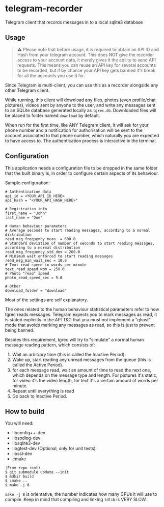 # telegram-recorder
Telegram client that records messages in to a local sqlite3 database

Usage
--
> ⚠️ Please note that before usage, it is required to obtain an API ID and Hash from your telegram account. This does NOT give the recorder access to your account data, it merely gives it the ability to send API requests. This means you can reuse an API key for several accounts to be recorded, but if by chance your API key gets banned it'll break for all the accounts you use it for.

Since Telegram is multi-client, you can use this as a recorder alongside any other Telegram client.

While running, this client will download any files, photos (even profile/chat pictures), videos sent by anyone to the user, and write any messages sent to an SQLite database generated locally as `tgrec.db`. Downloaded files will be placed to folder named `download` by default.

When run for the first time, like ANY Telegram client, it will ask for your phone number and a notification for authorisation will be sent to the account associated to that phone number, which naturally you are expected to have access to. The authentication process is interactive in the terminal.

Configuration
--
This application needs a configuration file to be dropped in the same folder that the built binary is, in order to configure certain aspects of its behaviour.

Sample configuration:
```
# Authentication data
api_id = <YOUR_API_ID_HERE>
api_hash = "<YOUR_API_HASH_HERE>"

# Registration info
first_name = "John"
last_name = "Doe"

# Human behaviour parameters
# Average seconds to start reading messages, according to a normal distribution
read_msg_frequency_mean  = 600.0 
# Standard deviation of number of seconds to start reading messages, according to a normal distribution
read_msg_frequency_std_dev = 200.0
# Minimum wait enforced to start reading messages
read_msg_min_wait_sec = 10.0
# Text read speed in words per minute
text_read_speed_wpm = 250.0
# Photo "read" speed
photo_read_speed_sec = 5.0

# Other
download_folder = "download"
```

Most of the settings are self explanatory.

The ones related to the human behaviour statistical parameters refer to how tgrec reads messages. Telegram expects you to mark messages as read, it is stated explicitly in the API T&C that you must not implement a "ghost" mode that avoids marking any messages as read, so this is just to prevent being banned.

Besides this requirement, tgrec will try to "simulate" a normal human message reading pattern, which consists of:
1. Wait an arbitrary time (this is called the Inactive Period).
2. Wake up, start reading any unread messages from the queue (this is called the Active Period).
3. for each message read, wait an amount of time to read the next one, which depends on the message type and length. For pictures it's static, for video it's the video length, for text it's a certain amount of words per minute.
4. Repeat until everything is read
5. Go back to Inactive Period.

How to build
--
You will need:
- libconfig++-dev
- libspdlog-dev
- libsqlite3-dev
- libgtest-dev (Optional, only for unit tests)
- libssl-dev 
- cmake


```
(From repo root)
$ git submodule update --init
$ mdkir build
$ cmake ..
$ make -j 8
```

`make -j 8` is orientative, the number indicates how many CPUs it will use to compile. Keep in mind that compiling and linking `tdlib` is VERY SLOW.
